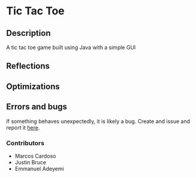 # Tic Tac Toe
## Description
A tic tac toe game built using Java with a simple GUI
## Reflections
## Optimizations
## Errors and bugs
If something behaves unexpectedly, it is likely a bug. Create and issue and report it <a href="https://github.com/MagicMarcos/tic_tac_toe/issues"> here</a>.
### Contributors
* Marcos Cardoso
* Justin Bruce
* Emmanuel Adeyemi